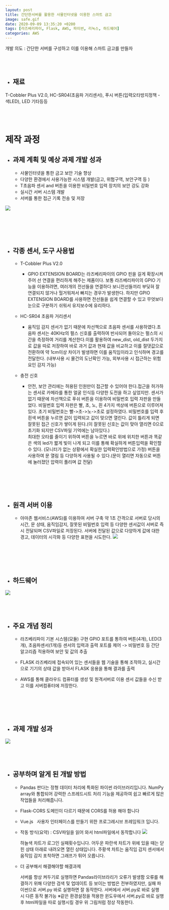 ```yaml
---
layout: post
title: 간단한서버를 활용한 사물인터넷을 이용한 스마트 금고
image: safe.gif
date: 2020-09-09 13:35:20 +0200
tags: [라즈베리파이, Flask, AWS, 파이썬, 리눅스, 하드웨어]
categories: AWS
---
```


개발 의도 : 간단한 서버를 구성하고 이를 이용해 스마트 금고를 만들자
<br><br><br><br>

+ ## 재료

T-Cobbler Plus V2.0, HC-SR04(초음파 거리센서), 푸시 버튼(입력오타방지정책 - 색LED), LED 기타등등
<br><br><br><br>

# 제작 과정

+ ## 과제 계획 및 예상 과제 개발 성과
    + 사물인터넷을 통한 금고 보안 기술 향상	
	+ 다양한 환경에서 사용가능한 시스템 개발(금고, 위험구역, 보안구역 등 )
	+ T초음파 센서 and 버튼을 이용한 비밀번호 입력 장치의 보안 강도 강화
	+ 실시간 서버 시스템 개발
	+ 서버를 통한 접근 기록 전송 및 저장
    
![]({{site.baseurl}}/images/smart_safe/work.PNG)



<br><br><br><br>

+ ## 각종 센서, 도구 사용법
    + T-Cobbler Plus V2.0
        + GPIO EXTENSION BOARD는 라즈베리파이의 GPIO 핀을 길게 확장시켜주어 선 연결을 편리하게 해주는 제품이다.
        보통 라즈베리파이의 GPIO 기능을 이용하려면, 여러개의 전선들을 연결하다 보니전선들끼리 부딪혀 잘 연결되지 않거나 헐거워져서 빠지는 경우가 발생한다.
        하지만 GPIO EXTENSION BOARD를 사용하면 전선들을 쉽게 연결할 수 있고 무엇보다 눈으로 구분하기 쉬워서 유지보수에 유리하다.


    + HC-SR04 초음파 거리센서
        + 움직임 감지 센서가 없기 때문에 차선책으로 초음파 센서를 사용하였다.초음파 센서는 40KHz의 펄스 신호를 출력하여 반사되어 돌아오는 펄스의 시간을 측정하여 거리를 계산한다.이를 활용하여 new_dist, old_dist 두가지로 값을 따로 저장하여 바로 과거 값과 현재 값을 비교하고 이를 절댓값으로 전환하여 약 1cm이상 차이가 발생하면 이를 움직임이라고 인식하며 경고를 전달한다. (내부사용 시 물건의 도난확인 가능, 외부사용 시 접근하는 위험요인 감지 가능)
     
    + 충전 신호
        + 안전, 보안 관리에는 허용된 인원만이 접근할 수 있어야 한다.접근을 허가하는 센서로 카메라를 통한 얼굴 인식등 다양한 도전을 하고 싶었지만. 센서가 없기 때문에 차선책으로 푸쉬 버튼을 이용하여 비밀번호 입력 자판을 만들었다.
	    비밀번호 입력 자판은 빨, 초, 노, 흰 4가지 색상에 버튼으로 이루어져 있다.
        초기 비밀번호는 빨->초->노->초로 설정하였다.
	    비밀번호를 입력 후 흰색 버튼을 누르면 값이 입력되고 값이 맞으면 열린다. 값이 틀리게 되면 잘못된 접근 신호가 쌓이게 된다.(이 잘못된 신호는 값이 맞아 열리면 0으로 초기화 되지만 CSV파일 기억에는 남아있다.)  
  	    최대한 오타를 줄이기 위하여 버튼을 누르면 바로 위에 위치한 버튼과 똑같은 색의 led가 짧게 빛이 나게 되고 이를 통해 확실하게 버튼입력을 확인할 수 있다. (모니터가 없는 상황에서 확실한 입력확인방법으로 가정)
        버튼을 사용하여 문 열림 등 다양하게 사용될 수 있다.(문이 열리면 자동으로 버튼에 눌러졌던 압력이 풀리며 값 전달)  

<br><br><br><br>

+ ## 원격 서버 이용

    + 아마존 웹서비스(AWS)를 이용하여 서버 구축 약 1초 간격으로 서버로 당시의 시간, 문 상태, 움직임감지, 잘못된 비밀번호 입력 등 다양한 센서값이 서버로 즉시 전달되며 CSV파일로 저장된다. 서버에 전달된 값으로 다양하게 값에 대한 경고, 데이터의 시각화 등 다양한 표현을 시도한다.
![]({{site.baseurl}}/images/smart_safe/data.PNG)


<br><br><br><br>

+ ## 하드웨어

![]({{site.baseurl}}/images/smart_safe/sensor.PNG)
<br><br><br><br>

+ ## 주요 개념 정리
    +   라즈베리파이 기본 시스템(모듈) 구현
        GPIO 포트를 통하여 버튼(4개), LED(3개), 초음파센서(1개)등 센서의 입력과 출력 포트를 제어 -> 비밀번호 등 간단 알고리즘 적용하여 보안 및 값의 추출 
 	     
	
	+   FLASK 라즈베리에 접속되어 있는 센서들을 웹 기술을 통해 조작하고, 실시간으로 기기의 상태 값을 받아서 FLASK 응용을 통해 결과를 출력

	+   AWS를 통해 클라우드 컴퓨터를 생성 및 원격서버로 이용 센서 값들을 수신 받고 	이를 서버컴퓨터에 저장한다.

<br><br><br><br>

+ ## 과제 개발 성과

![]({{site.baseurl}}/images/smart_safe/achievement.PNG)
<br><br><br><br>

+ ## 공부하며 알게 된 개발 방법

	+    Pandas
		    판다는 정형 데이터 처리에 특화된 파이썬 라이브러리입니다. 
		    NumPy array와 통합되어 강력한 스프레드시트 처리 기능을 제공하여 쉽고 
		    빠르게 많은 작업들을 처리해줍니다.

	+   Flask-CORS 
		    도메인이 다르기 때문에 CORS를 허용 해야 합니다

	+   Vue.js  
			사용자 인터페이스를 만들기 위한 프로그레시브 프레임워크 입니다. 
		
	+   작동 방식(요약) : CSV파일을 읽어 와서 html파일에서 동작합니다 
            ![]({{site.baseurl}}/images/safe.gif)       

		하늘색 차트가 로그인 실패횟수입니다.
		어두운 파란색 차트가 위에 있을 때는 닫힌 상태 아래로 내려오면 열린 상태입니다.
		주황색 차트는 움직임 감지 센서에서 움직임 감지 포착하면 그래프가 튀어 오릅니다.


	+ 더 공부해서 해결해야할 해결과제
		
	    서버를 항상 켜두기로 실행하면 Pandas라이브라리가 오류가 발생함 오류를 
        해결하기 위해 다양한 검색 및 업데이트 등 보이는 방법은 전부하였지만, 실패 파이썬으로 서버.py 바로 실행하면 잘 동작한다.
        서버에서 서버.py로 바로 실행 시 다른 동작 불가능 
     	※같은 환경설정을 적용한 윈도우에서 서버.py로 바로 실행 후 html파일을 따로 실행시킬 경우 위 그림처럼 정상 작동한다. 
<br><br><br><br>